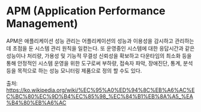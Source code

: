 # APM (Application Performance Management)
APM은 애플리케이션 성능 관리는 어플리케이션의 성능과 이용성을 감시하고 관리하는 데 초점을 둔 시스템 관리 원칙을 일컫는다. 
또 운영중인 시스템에 대한 응답시간과 같은 성능이나 처리량, 가용성 및 기능적 무결성 신뢰성을 확보하고 다운타임의 최소화 등을 통해 안정적인 시스템 운영을 위한 도구로써 부하량, 접속자 파악, 장애진단, 통계, 분석 등을 목적으로 하는 성능 모니터링 제품으로 정의 할 수도 있다.

출처: https://ko.wikipedia.org/wiki/%EC%95%A0%ED%94%8C%EB%A6%AC%EC%BC%80%EC%9D%B4%EC%85%98_%EC%84%B1%EB%8A%A5_%EA%B4%80%EB%A6%AC
